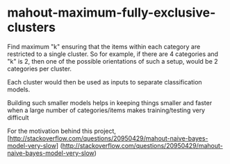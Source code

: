 mahout-maximum-fully-exclusive-clusters
=======================================

Find maximum "k" ensuring that the items within each category are restricted to a single cluster.
So for example, if there are 4 categories and "k" is 2, then one of the possible orientations of such a setup, would be 2 categories
per cluster.

Each cluster would then be used as inputs to separate classification models.

Building such smaller models helps in keeping things smaller and faster when a large number of categories/items makes training/testing very difficult

For the motivation behind this project, [http://stackoverflow.com/questions/20950429/mahout-naive-bayes-model-very-slow]
(http://stackoverflow.com/questions/20950429/mahout-naive-bayes-model-very-slow)
